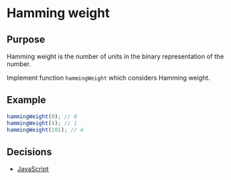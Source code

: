 # Hamming weight

## Purpose
Hamming weight is the number of units in the binary representation of the number.

Implement function `hammingWeight` which considers Hamming weight.

## Example
```javascript
hammingWeight(0); // 0
hammingWeight(4); // 1
hammingWeight(101); // 4
```

## Decisions
- [JavaScript](javascript.md)
